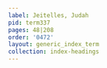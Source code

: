 ```yaml
---
label: Jeitelles, Judah
pid: term337
pages: 48|208
order: '0472'
layout: generic_index_term
collection: index-headings
---
```

